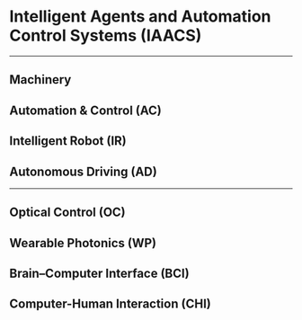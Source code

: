 # Intelligent Agents and Automation Control Systems (IAACS)

******

## Machinery

## Automation & Control (AC)

## Intelligent Robot (IR)

## Autonomous Driving (AD)

******

## Optical Control (OC)

## Wearable Photonics (WP)

## Brain–Computer Interface (BCI)

## Computer-Human Interaction (CHI)
